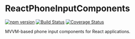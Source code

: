 # ReactPhoneInputComponents

[![npm version](https://badge.fury.io/js/react-phone-input-components.svg)](https://badge.fury.io/js/react-phone-input-components)
[![Build Status](https://travis-ci.org/protoman92/ReactPhoneInputComponents.svg?branch=master)](https://travis-ci.org/protoman92/ReactPhoneInputComponents)
[![Coverage Status](https://coveralls.io/repos/github/protoman92/ReactPhoneInputComponents/badge.svg?branch=master)](https://coveralls.io/github/protoman92/ReactPhoneInputComponents?branch=master)

MVVM-based phone input components for React applications.
